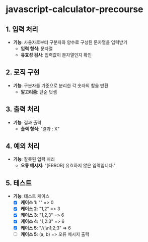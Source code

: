 # javascript-calculator-precourse

## 1. 입력 처리

- **기능**: 사용자로부터 구분자와 양수로 구성된 문자열을 입력받기
  - **입력 형식**: 문자열
  - **유효성 검사**: 입력값이 문자열인지 확인

## 2. 로직 구현

- **기능**: 구분자를 기준으로 분리한 각 숫자의 합을 반환
  - **알고리즘**: 단순 덧셈

## 3. 출력 처리

- **기능**: 결과 출력
  - **출력 형식**: "결과 : X"

## 4. 예외 처리

- **기능**: 잘못된 입력 처리
  - **오류 메시지**: "[ERROR] 유효하지 않은 입력입니다."

## 5. 테스트

- **기능**: 테스트 케이스
  - [x] **케이스 1**: "" => 0
  - [x] **케이스 2**: "1,2" => 3
  - [x] **케이스 3**: "1,2,3" => 6
  - [x] **케이스 4**: "1,2:3" => 6
  - [x] **케이스 5**: "//;\n1;2;3" => 6
  - [ ] **케이스 5**: (a, b) => 오류 메시지 출력
